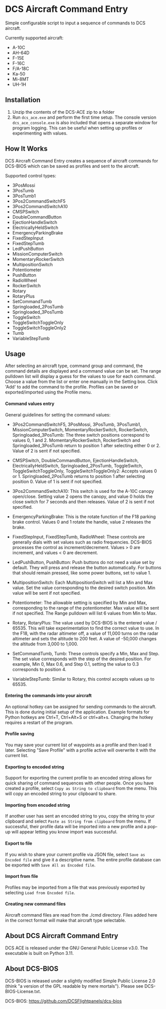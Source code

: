 # DCS Aircraft Command Entry

Simple configurable script to input a sequence of commands to DCS aircraft. 

Currently supported aircraft:

* A-10C
* AH-64D
* F-15E
* F-16C
* F/A-18C
* Ka-50
* Mi-8MT
* UH-1H

## Installation

1. Unzip the contents of the DCS-ACE zip to a folder
2. Run `dcs_ace.exe` and perform the first time setup. The console version `dcs_ace_console.exe` is also included that
opens a separate window for program logging. This can be useful when setting up profiles or experimenting with values.

## How It Works

DCS Aircraft Command Entry creates a sequence of aircraft commands for DCS-BIOS which can be saved as profiles and sent
to the aircraft.

Supported control types:
- 3PosMossi
- 3PosTumb
- 3PosTumb1
- 3Pos2CommandSwitchF5
- 3Pos2CommandSwitchA10
- CMSPSwitch
- DoubleCommandButton
- EjectionHandleSwitch
- ElectricallyHeldSwitch
- EmergencyParkingBrake
- FixedStepInput
- FixedStepTumb
- LedPushButton
- MissionComputerSwitch
- MomentaryRockerSwitch
- MultipositionSwitch
- Potentiometer
- PushButton
- RadioWheel
- RockerSwitch
- Rotary
- RotaryPlus
- SetCommandTumb
- Springloaded_2PosTumb
- Springloaded_3PosTumb
- ToggleSwitch
- ToggleSwitchToggleOnly
- ToggleSwitchToggleOnly2
- Tumb
- VariableStepTumb

## Usage

After selecting an aircraft type, command group and command, the command details are displayed and a command value can be set.
The range pulldown list will display a guess for the values to use for each command. Choose a value from the list or enter one
manually in the Setting box. Click 'Add' to add the command to the profile.  Profiles can be saved or exported/imported using
the Profile menu.

#### Command values entry

General guidelines for setting the command values:

- 3Pos2CommandSwitchF5, 3PosMossi, 3PosTumb, 3PosTumb1, MissionComputerSwitch, MomentaryRockerSwitch, RockerSwitch, Springloaded_3PosTumb:
The three switch positions correspond to values 0, 1 and 2.  MomentaryRockerSwitch, RockerSwitch and Springloaded_3PosTumb return to 
position 1 after selecting either 0 or 2.  Value of 2 is sent if not specified.

- CMSPSwitch, DoubleCommandButton, EjectionHandleSwitch, ElectricallyHeldSwitch, Springloaded_2PosTumb, ToggleSwitch, ToggleSwitchToggleOnly,
ToggleSwitchToggleOnly2:
Accepts values 0 or 1.  Springloaded_2PosTumb returns to position 1 after selecting position 0.  Value of 1 is sent if not specified.

- 3Pos2CommandSwitchA10:
This switch is used for the A-10C canopy open/close.  Setting value 2 opens the canopy, and value 0 holds the close switch for 7 seconds
and then releases.  Value of 2 is sent if not specified.

- EmergencyParkingBrake:
This is the rotate function of the F18 parking brake control.  Values 0 and 1 rotate the handle, value 2 releases the brake.

- FixedStepInput, FixedStepTumb, RadioWheel:
These controls are generally dials with set values such as radio frequencies. DCS-BIOS processes the control as 
increment/decrement.  Values > 0 are increment, and values < 0 are decrement.

- LedPushButton, PushButton:
Push buttons do not need a value set by default.  They will press and release the button automatically.  For buttons that 
should remain pressed, like some power buttons, set to value 1.

- MultipositionSwitch:
Each MultipositionSwitch will list a Min and Max value.  Set the value corresponding to the desired switch position.  Min value
will be sent if not specified.

- Potentiometer:
The allowable setting is specified by Min and Max, corresponding to the range of the potentiometer.  Max value will be sent
if not specified. The Range pulldown will list 6 values from Min to Max.

- Rotary, RotaryPlus:
The value used by DCS-BIOS is the entered value / 65535.  This will take experimentation to find the correct value to
use.  In the F18, with the radar altimeter off, a value of 11,000 turns on the radar altimeter and sets the altitude to 200 feet.
A value of -50,000 changes the altitude from 3,000 to 1,000.

- SetCommandTumb, Tumb:
These controls specify a Min, Max and Step.  The set value corresponds with the step of the desired position.  For example,
Min 0, Max 0.6, and Step 0.1, setting the value to 0.3 corresponds to position 4.

- VariableStepTumb:
Similar to Rotary, this control accepts values up to 65535.

#### Entering the commands into your aircraft

An optional hotkey can be assigned for sending commands to the aircraft.  This is done during initial setup of the 
application.  Example formats for Python hotkeys are Ctrl+T, Ctrl+Alt+S or ctrl+alt+s.  Changing the hotkey requires
a restart of the program.

#### Profile saving

You may save your current list of waypoints as a profile and then load it later. Selecting "Save Profile" with a profile
active will overwrite it with the current list.

#### Exporting to encoded string

Support for exporting the current profile to an encoded string allows for quick sharing of command sequences with other
people.  Once you have created a profile, select `Copy as String to clipboard` from the menu.  This will copy an encoded
string to your clipboard to share.

#### Importing from encoded string

If another user has sent an encoded string to you, copy the string to your clipboard and select 
`Paste as String from clipboard` from the menu.  If successful, their profile data will be imported into
a new profile and a pop-up will appear letting you know import was successful.

#### Export to file

If you wish to share your current profile via JSON file, select `Save as Encoded file` and give it a descriptive name.
The entire profile database can be exported with `Save All as Encoded file`.

#### Import from file

Profiles may be imported from a file that was previously exported by selecting `Load from Encoded file`.

#### Creating new command files

Aircraft command files are read from the ./cmd directory.  Files added here in the correct format will make that aircraft
type selectable.

## About DCS Aircraft Command Entry
DCS ACE is released under the GNU General Public License v3.0.  The executable is built on Python 3.11.

## About DCS-BIOS
DCS-BIOS is released under a slightly modified Simple Public License 2.0 (think "a version of the GPL readable by 
mere mortals"). Please see DCS-BIOS-License.txt.

DCS-BIOS: https://github.com/DCSFlightpanels/dcs-bios

